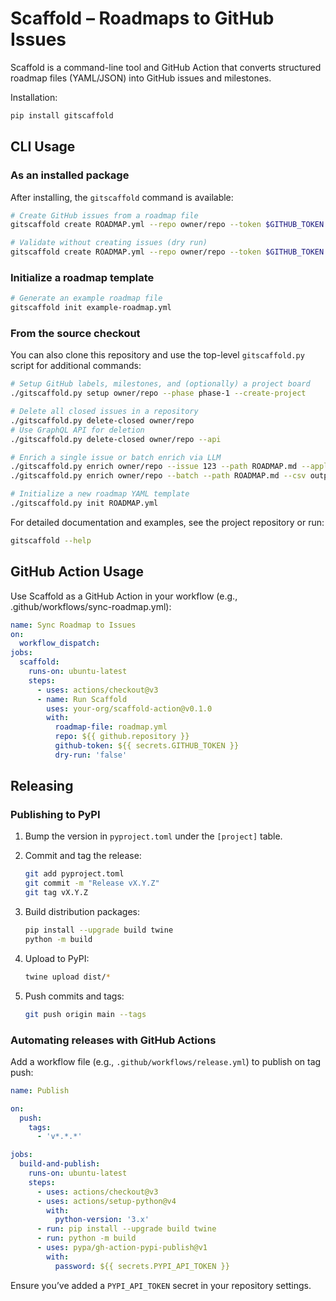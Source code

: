 # Scaffold – Roadmaps to GitHub Issues

Scaffold is a command-line tool and GitHub Action that converts structured roadmap files (YAML/JSON) into GitHub issues and milestones.

Installation:
```sh
pip install gitscaffold
```

## CLI Usage

### As an installed package

After installing, the `gitscaffold` command is available:

```sh
# Create GitHub issues from a roadmap file
gitscaffold create ROADMAP.yml --repo owner/repo --token $GITHUB_TOKEN

# Validate without creating issues (dry run)
gitscaffold create ROADMAP.yml --repo owner/repo --token $GITHUB_TOKEN --dry-run
```

### Initialize a roadmap template
```sh
# Generate an example roadmap file
gitscaffold init example-roadmap.yml
```

### From the source checkout

You can also clone this repository and use the top-level `gitscaffold.py` script for additional commands:

```sh
# Setup GitHub labels, milestones, and (optionally) a project board
./gitscaffold.py setup owner/repo --phase phase-1 --create-project

# Delete all closed issues in a repository
./gitscaffold.py delete-closed owner/repo
# Use GraphQL API for deletion
./gitscaffold.py delete-closed owner/repo --api

```
```sh
# Enrich a single issue or batch enrich via LLM
./gitscaffold.py enrich owner/repo --issue 123 --path ROADMAP.md --apply
./gitscaffold.py enrich owner/repo --batch --path ROADMAP.md --csv output.csv --interactive

```
```sh
# Initialize a new roadmap YAML template
./gitscaffold.py init ROADMAP.yml
```

For detailed documentation and examples, see the project repository or run:
```sh
gitscaffold --help
``` 

## GitHub Action Usage

Use Scaffold as a GitHub Action in your workflow (e.g., .github/workflows/sync-roadmap.yml):
```yaml
name: Sync Roadmap to Issues
on:
  workflow_dispatch:
jobs:
  scaffold:
    runs-on: ubuntu-latest
    steps:
      - uses: actions/checkout@v3
      - name: Run Scaffold
        uses: your-org/scaffold-action@v0.1.0
        with:
          roadmap-file: roadmap.yml
          repo: ${{ github.repository }}
          github-token: ${{ secrets.GITHUB_TOKEN }}
          dry-run: 'false'
```

## Releasing

### Publishing to PyPI

1. Bump the version in `pyproject.toml` under the `[project]` table.
2. Commit and tag the release:

   ```sh
   git add pyproject.toml
   git commit -m "Release vX.Y.Z"
   git tag vX.Y.Z
   ```

3. Build distribution packages:

   ```sh
   pip install --upgrade build twine
   python -m build
   ```

4. Upload to PyPI:

   ```sh
   twine upload dist/*
   ```

5. Push commits and tags:

   ```sh
   git push origin main --tags
   ```

### Automating releases with GitHub Actions

Add a workflow file (e.g., `.github/workflows/release.yml`) to publish on tag push:

```yaml
name: Publish

on:
  push:
    tags:
      - 'v*.*.*'

jobs:
  build-and-publish:
    runs-on: ubuntu-latest
    steps:
      - uses: actions/checkout@v3
      - uses: actions/setup-python@v4
        with:
          python-version: '3.x'
      - run: pip install --upgrade build twine
      - run: python -m build
      - uses: pypa/gh-action-pypi-publish@v1
        with:
          password: ${{ secrets.PYPI_API_TOKEN }}
``` 
Ensure you’ve added a `PYPI_API_TOKEN` secret in your repository settings.